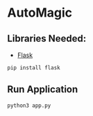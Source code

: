 # AutoMagic

## Libraries Needed:
 - [Flask](https://flask.palletsprojects.com/en/1.1.x/installation/)
```bash
pip install flask
```

## Run Application
```bash
python3 app.py
```


